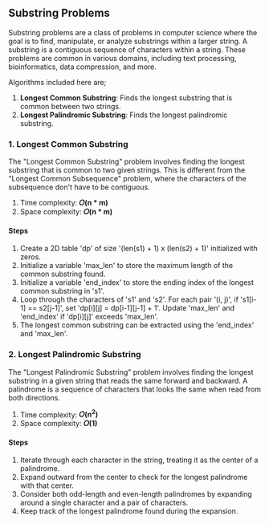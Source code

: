 ## Substring Problems
Substring problems are a class of problems in computer science where the goal is to find, manipulate, or analyze substrings within a larger string. A substring is a contiguous sequence of characters within a string. These problems are common in various domains, including text processing, bioinformatics, data compression, and more.<br/>

Algorithms included here are;
1. <b>Longest Common Substring</b>: Finds the longest substring that is common between two strings.
2. <b>Longest Palindromic Substring</b>: Finds the longest palindromic substring.


### 1. Longest Common Substring
The "Longest Common Substring" problem involves finding the longest substring that is common to two given strings. This is different from the "Longest Common Subsequence" problem, where the characters of the subsequence don't have to be contiguous.</br>

1. Time complexity: <b>𝑂(n * m)</b>
2. Space complexity: <b>𝑂(n * m)</b></br>

#### Steps
1. Create a 2D table 'dp' of size '(len(s1) + 1) x (len(s2) + 1)' initialized with zeros.
2. Initialize a variable 'max_len' to store the maximum length of the common substring found.
3. Initialize a variable 'end_index' to store the ending index of the longest common substring in 's1'.
4. Loop through the characters of 's1' and 's2'. For each pair '(i, j)', if 's1[i-1] == s2[j-1]', set 'dp[i][j] = dp[i-1][j-1] + 1'. Update 'max_len' and 'end_index' if 'dp[i][j]' exceeds 'max_len'.
5. The longest common substring can be extracted using the 'end_index' and 'max_len'.


### 2. Longest Palindromic Substring
The "Longest Palindromic Substring" problem involves finding the longest substring in a given string that reads the same forward and backward. A palindrome is a sequence of characters that looks the same when read from both directions.</br>

1. Time complexity: <b>𝑂(n<sup>2</sup>)</b>
2. Space complexity: <b>𝑂(1)</b></br>

#### Steps
1. Iterate through each character in the string, treating it as the center of a palindrome.
2. Expand outward from the center to check for the longest palindrome with that center.
3. Consider both odd-length and even-length palindromes by expanding around a single character and a pair of characters.
4. Keep track of the longest palindrome found during the expansion.